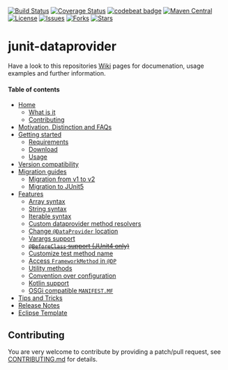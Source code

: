 [![Build Status](https://travis-ci.org/TNG/junit-dataprovider.png?branch=master)](https://travis-ci.org/TNG/junit-dataprovider)
[![Coverage Status](https://coveralls.io/repos/TNG/junit-dataprovider/badge.png?branch=master)](https://coveralls.io/r/TNG/junit-dataprovider)
[![codebeat badge](https://codebeat.co/badges/78ac5f0b-6686-4d77-a531-d562c8485474)](https://codebeat.co/projects/github-com-tng-junit-dataprovider)
[![Maven Central](https://img.shields.io/maven-central/v/com.tngtech.junit.dataprovider/junit-dataprovider-core.svg)](http://search.maven.org/#search%7Cga%7C1%7Cg%3A%22com.tngtech.junit.dataprovider%22)
[![License](https://img.shields.io/github/license/TNG/junit-dataprovider.svg)](https://github.com/TNG/junit-dataprovider/blob/master/LICENSE.md)
[![Issues](https://img.shields.io/github/issues/TNG/junit-dataprovider.svg)](https://github.com/TNG/junit-dataprovider/issues)
[![Forks](https://img.shields.io/github/forks/TNG/junit-dataprovider.svg)](https://github.com/TNG/junit-dataprovider/network)
[![Stars](https://img.shields.io/github/stars/TNG/junit-dataprovider.svg)](https://github.com/TNG/junit-dataprovider/stargazers)

junit-dataprovider
==================

Have a look to this repositories [Wiki](/../../wiki/) pages for documenation, usage examples and further information.

#### Table of contents

* [Home](/../../wiki)
    * [What is it](/../../wiki#what-is-it)
    * [Contributing](/../../wiki#contributing)
* [Motivation, Distinction and FAQs](/../../wiki/Motivation,-Distinction-and-FAQs)
* [Getting started](/../../wiki/Getting-started)
    * [Requirements](/../../wiki/Getting-started#requirements)
    * [Download](/../../wiki/Getting-started#download)
    * [Usage](/../../wiki/Getting-started#usage)
* [Version compatibility](/../../wiki/Version-compatibility)
* [Migration guides](/../../wiki/Migration-guides)
    * [Migration from v1 to v2](/../../wiki/Migration-guides#migration-from-v1-to-v2)
    * [Migration to JUnit5](/../../wiki/Migration-guides#migration-to-junit5)
* [Features](/../../wiki/Features)
    * [Array syntax](/../../wiki/Features#array-syntax)
    * [String syntax](/../../wiki/Features#string-syntax)
    * [Iterable syntax](/../../wiki/Features#iterable-syntax)
    * [Custom dataprovider method resolvers](/../../wiki/Features#custom-dataprovider-method-resolvers)
    * [Change ```@DataProvider``` location](/../../wiki/Features#change-dataprovider-location)
    * [Varargs support](/../../wiki/Features#varargs-support)
    * ~~[```@BeforeClass``` support (JUnit4 only)](/../../wiki/Features#beforeclass-support-junit4-only)~~
    * [Customize test method name](/../../wiki/Features#customize-test-method-name)
    * [Access ```FrameworkMethod``` in ```@DP```](/../../wiki/Features#access-frameworkmethod-in-dataprovider)
    * [Utility methods](/../../wiki/Features#utility-methods)
    * [Convention over configuration](/../../wiki/Features#convention-over-configuration)
    * [Kotlin support](/../../wiki/Features#kotlin-support)
    * [OSGi compatible ```MANIFEST.MF```](/../../wiki/Features#osgi-compatible-manifestmf)
* [Tips and Tricks](/../../wiki/Tips-and-Tricks)
* [Release Notes](/../../releases)
* [Eclipse Template](/../../wiki/Eclipse-Template)

Contributing
------------

You are very welcome to contribute by providing a patch/pull request, see [CONTRIBUTING.md](./CONTRIBUTING.md) for details.
